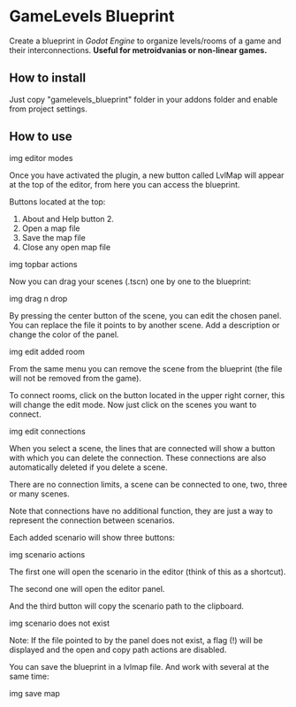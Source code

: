 # GameLevels Blueprint
Create a blueprint in *Godot Engine* to organize levels/rooms of a game and their interconnections. **Useful for metroidvanias or non-linear games.**

## How to install
Just copy "gamelevels_blueprint" folder in your addons folder and enable from project settings.

## How to use

img editor modes

Once you have activated the plugin, a new button called LvlMap will appear at the top of the editor, from here you can access the blueprint.

Buttons located at the top:

1. About and Help button 2.
2. Open a map file
3. Save the map file
4. Close any open map file

img topbar actions

Now you can drag your scenes (.tscn) one by one to the blueprint:

img drag n drop

By pressing the center button of the scene, you can edit the chosen panel. You can replace the file it points to by another scene. Add a description or change the color of the panel.

img edit added room

From the same menu you can remove the scene from the blueprint (the file will not be removed from the game).

To connect rooms, click on the button located in the upper right corner, this will change the edit mode. Now just click on the scenes you want to connect.

img edit connections

When you select a scene, the lines that are connected will show a button with which you can delete the connection. These connections are also automatically deleted if you delete a scene.

There are no connection limits, a scene can be connected to one, two, three or many scenes.

Note that connections have no additional function, they are just a way to represent the connection between scenarios.

Each added scenario will show three buttons:

img scenario actions

The first one will open the scenario in the editor (think of this as a shortcut). 

The second one will open the editor panel.

And the third button will copy the scenario path to the clipboard.

img scenario does not exist

Note: If the file pointed to by the panel does not exist, a flag (!) will be displayed and the open and copy path actions are disabled.

You can save the blueprint in a lvlmap file. And work with several at the same time:

img save map

